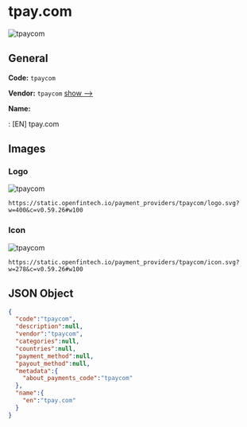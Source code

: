 
# tpay.com 
![tpaycom](https://static.openfintech.io/payment_providers/tpaycom/logo.svg?w=400&c=v0.59.26#w100)  

## General 
 
**Code:** `tpaycom` 
 
**Vendor:** `tpaycom` [show -->](/vendors/tpaycom/) 
 
**Name:** 
 
:	[EN] tpay.com 
 

## Images 

### Logo 
 
![tpaycom](https://static.openfintech.io/payment_providers/tpaycom/logo.svg?w=400&c=v0.59.26#w100)  

```
https://static.openfintech.io/payment_providers/tpaycom/logo.svg?w=400&c=v0.59.26#w100
```  

### Icon 
 
![tpaycom](https://static.openfintech.io/payment_providers/tpaycom/icon.svg?w=278&c=v0.59.26#w100)  

```
https://static.openfintech.io/payment_providers/tpaycom/icon.svg?w=278&c=v0.59.26#w100
```  

## JSON Object 

```json
{
  "code":"tpaycom",
  "description":null,
  "vendor":"tpaycom",
  "categories":null,
  "countries":null,
  "payment_method":null,
  "payout_method":null,
  "metadata":{
    "about_payments_code":"tpaycom"
  },
  "name":{
    "en":"tpay.com"
  }
}
```  

